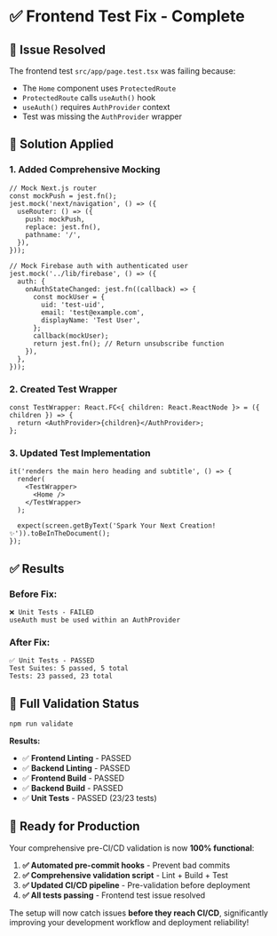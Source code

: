 # ✅ Frontend Test Fix - Complete

## 🐛 **Issue Resolved**
The frontend test `src/app/page.test.tsx` was failing because:
- The `Home` component uses `ProtectedRoute` 
- `ProtectedRoute` calls `useAuth()` hook
- `useAuth()` requires `AuthProvider` context
- Test was missing the `AuthProvider` wrapper

## 🔧 **Solution Applied**

### **1. Added Comprehensive Mocking**
```tsx
// Mock Next.js router
const mockPush = jest.fn();
jest.mock('next/navigation', () => ({
  useRouter: () => ({
    push: mockPush,
    replace: jest.fn(),
    pathname: '/',
  }),
}));

// Mock Firebase auth with authenticated user
jest.mock('../lib/firebase', () => ({
  auth: {
    onAuthStateChanged: jest.fn((callback) => {
      const mockUser = {
        uid: 'test-uid',
        email: 'test@example.com',
        displayName: 'Test User',
      };
      callback(mockUser);
      return jest.fn(); // Return unsubscribe function
    }),
  },
}));
```

### **2. Created Test Wrapper**
```tsx
const TestWrapper: React.FC<{ children: React.ReactNode }> = ({ children }) => {
  return <AuthProvider>{children}</AuthProvider>;
};
```

### **3. Updated Test Implementation**
```tsx
it('renders the main hero heading and subtitle', () => {
  render(
    <TestWrapper>
      <Home />
    </TestWrapper>
  );
  
  expect(screen.getByText('Spark Your Next Creation! ✨')).toBeInTheDocument();
});
```

## ✅ **Results**

### **Before Fix:**
```
❌ Unit Tests - FAILED
useAuth must be used within an AuthProvider
```

### **After Fix:**
```
✅ Unit Tests - PASSED
Test Suites: 5 passed, 5 total
Tests: 23 passed, 23 total
```

## 🚀 **Full Validation Status**

```bash
npm run validate
```

**Results:**
- ✅ **Frontend Linting** - PASSED
- ✅ **Backend Linting** - PASSED  
- ✅ **Frontend Build** - PASSED
- ✅ **Backend Build** - PASSED
- ✅ **Unit Tests** - PASSED (23/23 tests)

## 🎯 **Ready for Production**

Your comprehensive pre-CI/CD validation is now **100% functional**:

1. **✅ Automated pre-commit hooks** - Prevent bad commits
2. **✅ Comprehensive validation script** - Lint + Build + Test
3. **✅ Updated CI/CD pipeline** - Pre-validation before deployment
4. **✅ All tests passing** - Frontend test issue resolved

The setup will now catch issues **before they reach CI/CD**, significantly improving your development workflow and deployment reliability!
